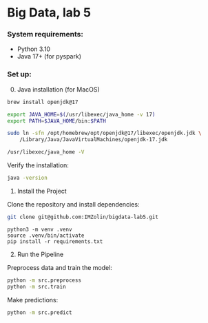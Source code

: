 # Big Data, lab 5

### System requirements:
- Python 3.10
- Java 17+ (for pyspark)

### Set up:

0. Java installation (for MacOS)

```bash
brew install openjdk@17

export JAVA_HOME=$(/usr/libexec/java_home -v 17)
export PATH=$JAVA_HOME/bin:$PATH

sudo ln -sfn /opt/homebrew/opt/openjdk@17/libexec/openjdk.jdk \
    /Library/Java/JavaVirtualMachines/openjdk-17.jdk

/usr/libexec/java_home -V
```

Verify the installation:
```bash
java -version
```

1. Install the Project

Clone the repository and install dependencies:

```bash
git clone git@github.com:IMZolin/bigdata-lab5.git
```

```
python3 -m venv .venv
source .venv/bin/activate
pip install -r requirements.txt
```

2. Run the Pipeline

Preprocess data and train the model:

```bash
python -m src.preprocess
python -m src.train
```

Make predictions:

```bash
python -m src.predict
```